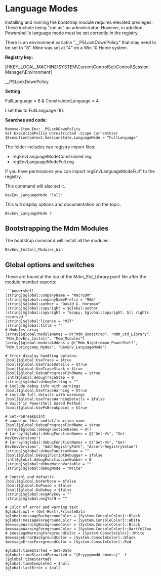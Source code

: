 # Language Modes
Installing and running the bootstrap module requires elevated privileges. These include being "run as" an administrator. However, in addition, Powershell's language mode must be set correctly in the registry.

There is an environment variable "__PSLockDownPolicy" that may need to be set to "8". Mine was set at "4" on a Win 10 Home system.

**Registry key:**

[HKEY_LOCAL_MACHINE\SYSTEM\CurrentControlSet\Control\Session Manager\Environment]


__PSLockDownPolicy

**Setting:**

FullLanguage = 8 & ConstrainedLanguage = 4.

I set this to FullLanguage (8).


**Searches and code:**

```
Remove-Item Env:__PSLockDownPolicy
Set-ExecutionPolicy Unrestricted -Scope CurrentUser
$ExecutionContext.SessionState.LanguageMode = “FullLanguage”
```

The folder includes two registry import files:

* regEnvLanguageModeConstrained.reg
* regEnvLanguageModeFull.reg

If you have permissions you can import regEnvLanguageModeFull" to the registry.

This command will also set it.
```
DevEnv_LanguageMode "Full"
```

This will display options and documentation on the topic.
```
DevEnv_LanguageMode ?
```

## Bootstrapping the Mdm Modules

The bootstrap command will install all the modules:
```powershell
DevEnv_Install_Modules_Win
```

## Global options and switches

These are found at the top of the Mdm_Std_Library.psm1 file after the module member exports:

    ```powershell
    [string]$global:companyName = "MacroDM"
    [string]$global:companyNamePrefix = "Mdm"
    [string]$global:author = "David G. Horsman"
    [string]$global:copyright = $global:author
    [string]$global:copyright = "&copy; $global:copyright. All rights reserved."
    [string]$global:license = "MIT"
    [string]$global:title = ""
    # Modules array
    [array]$global:moduleNames = @("Mdm_Bootstrap", "Mdm_Std_Library", "Mdm_DevEnv_Install", "Mdm_Modules")
    [array]$global:moduleAddons = @("Mdm_Nightroman_PowerShelf", "Mdm_Springcomp_MyBox", "DevEnv_LanguageMode")

    # Error display handling options:
    [bool]$global:UseTrace = $true
    [bool]$global:UseTraceDetails = $true
    [bool]$global:UseTraceStack = $true
    [bool]$global:DebugProgressFindName = $true
    [int]$global:debugTraceStep = 0
    [string]$global:debugSetting = ""
    # include debug info with warnings
    [bool]$global:UseTraceWarning = $true
    # include full details with warnings
    [bool]$global:UseTraceWarningDetails = $false
    # Built in Powershell based Method:
    [bool]$global:UsePsBreakpoint = $true

    # Set-PSBreakpoint
    # pause on this cmdlet/function name
    [bool]$global:DebugProgressFindName = $true
    [array]$global:debugFunctionNames = @()
    # [array]$global:debugFunctionNames = @("Get-Vs", "Get-DevEnvVersions")
    # [array]$global:debugFunctionNames = @("Get-Vs", "Get-DevEnvVersions", "Add-RegistryPath", "Assert-RegistryValue")
    [string]$global:debugFunctionName = ""
    [bool]$global:DebugInScriptDebugger = $false
    [int]$global:debugFunctioLineNumber = 0
    [string]$global:debugWatchVariable = ""
    [string]$global:debugMode = "Write"
    
    # Control and defaults
    [bool]$global:DoVerbose = $false
    [bool]$global:DoPause = $false
    [bool]$global:DoDebug = $false
    [string]$global:msgAnykey = ""
    [string]$global:msgYorN = ""
    
    # Color of error and warning text
    $global:opt = (Get-Host).PrivateData
    $global:messageBackgroundColor = [System.ConsoleColor]::Black
    $global:messageForegroundColor = [System.ConsoleColor]::White
    $messageWarningBackgroundColor = [System.ConsoleColor]::Black
    $messageWarningForegroundColor = [System.ConsoleColor]::DarkYellow
    # $messageWarningForegroundColor = [System.ConsoleColor]::White
    $messageErrorBackgroundColor = [System.ConsoleColor]::Black
    $messageErrorForegroundColor = [System.ConsoleColor]::Red

    $global:timeStarted = Get-Date
    $global:timeStartedFormatted = "{0:yyyymmdd_hhmmss}" -f ($global:timeStarted)
    $global:timeCompleted = $null
    $global:lastError = $null
    ```
